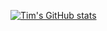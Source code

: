 [![Tim's GitHub stats](https://github-readme-stats.vercel.app/api?timf34=anuraghazra)](https://github.com/anuraghazra/github-readme-stats)
